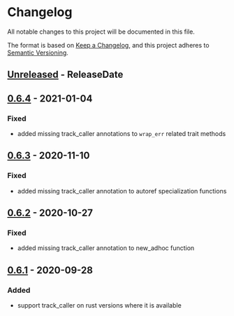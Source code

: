 # Changelog
All notable changes to this project will be documented in this file.

The format is based on [Keep a Changelog](https://keepachangelog.com/en/1.0.0/),
and this project adheres to [Semantic Versioning](https://semver.org/spec/v2.0.0.html).

<!-- next-header -->

## [Unreleased] - ReleaseDate

## [0.6.4] - 2021-01-04
### Fixed
- added missing track_caller annotations to `wrap_err` related trait methods

## [0.6.3] - 2020-11-10
### Fixed
- added missing track_caller annotation to autoref specialization functions

## [0.6.2] - 2020-10-27
### Fixed
- added missing track_caller annotation to new_adhoc function

## [0.6.1] - 2020-09-28
### Added
- support track_caller on rust versions where it is available


<!-- next-url -->
[Unreleased]: https://github.com/yaahc/eyre/compare/v0.6.4...HEAD
[0.6.4]: https://github.com/yaahc/eyre/compare/v0.6.3...v0.6.4
[0.6.3]: https://github.com/yaahc/eyre/compare/v0.6.2...v0.6.3
[0.6.2]: https://github.com/yaahc/eyre/compare/v0.6.1...v0.6.2
[0.6.1]: https://github.com/yaahc/eyre/releases/tag/v0.6.1
